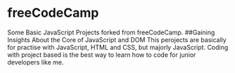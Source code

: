 # freeCodeCamp
Some Basic JavaScript Projects forked from freeCodeCamp.
##Gaining Insights About the Core of JavaScript and DOM
This perojects are basically for practise with JavaScript, HTML and CSS, but majorly JavaScript.
Coding with project based is the best way to learn how to code for junior developers like me. 
